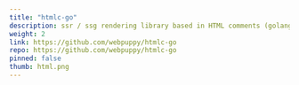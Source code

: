 ```yaml
---
title: "htmlc-go"
description: ssr / ssg rendering library based in HTML comments (golang edition)
weight: 2
link: https://github.com/webpuppy/htmlc-go
repo: https://github.com/webpuppy/htmlc-go
pinned: false
thumb: html.png
---
```




